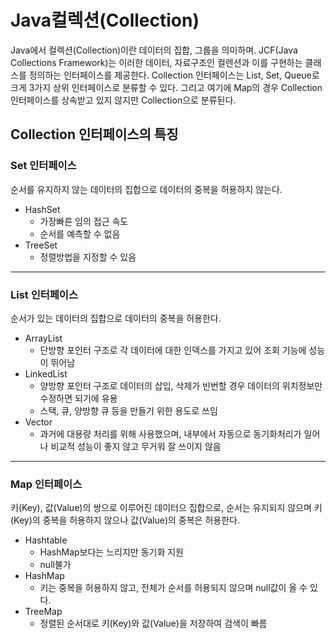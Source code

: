 # Java컬렉션(Collection)
 Java에서 컬렉션(Collection)이란 데이터의 집합, 그룹을 의미하며. JCF(Java Collections Framework)는 이러한 데이터, 자료구조인 컬렌션과 이를 구현하는 클래스를 정의하는 인터페이스를 제공한다. Collection 인터페이스는 List, Set, Queue로 크게 3가지 상위 인터페이스로 분류할 수 있다. 그리고 여기에 Map의 경우 Collection 인터페이스를 상속받고 있지 않지만 Collection으로 분류된다.

## Collection 인터페이스의 특징

### Set 인터페이스
 순서를 유지하지 않는 데이터의 집합으로 데이터의 중복을 허용하지 않는다.
- HashSet
    - 가장빠른 임의 접근 속도
    - 순서를 예측할 수 없음
- TreeSet
    - 정렬방법을 지정할 수 있음
---
### List 인터페이스
 순서가 있는 데이터의 집합으로 데이터의 중복을 허용한다.
- ArrayList
    - 단방향 포인터 구조로 각 데이터에 대한 인덱스를 가지고 있어 조회 기능에 성능이 뛰어남
- LinkedList
    - 양방향 포인터 구조로 데이터의 삽입, 삭제가 빈번할 경우 데이터의 위치정보만 수정하면 되기에 유용
    - 스택, 큐, 양방향 큐 등을 만들기 위한 용도로 쓰임
- Vector
    - 과거에 대용량 처리를 위해 사용했으며, 내부에서 자동으로 동기화처리가 일어나 비교적 성능이 좋지 않고 무거워 잘 쓰이지 않음
---
### Map 인터페이스
 키(Key), 값(Value)의 쌍으로 이루어진 데이터으 집합으로, 순서는 유지되지 않으며 키(Key)의 중복을 허용하지 않으나 값(Value)의 중복은 허용한다.
- Hashtable
    - HashMap보다는 느리지만 동기화 지원
    - null불가
- HashMap
    - 키는 중복을 허용하지 않고, 전체가 순서를 허용되지 않으며 null값이 올 수 있다.
- TreeMap
    - 정렬된 순서대로 키(Key)와 값(Value)을 저장하여 검색이 빠름

